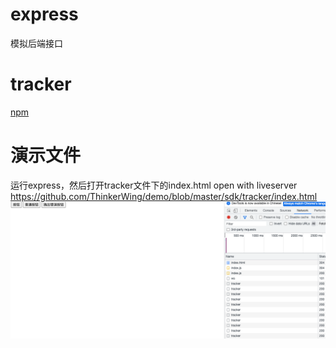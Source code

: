 # express
模拟后端接口
# tracker
[npm](https://www.npmjs.com/package/thinksdk-tracker)

# 演示文件
运行express，然后打开tracker文件下的index.html open with liveserver
https://github.com/ThinkerWing/demo/blob/master/sdk/tracker/index.html
![](../sdk/images/2022-12-12-09-56-00.png)